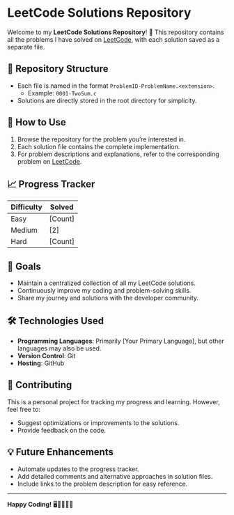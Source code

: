 # LeetCode Solutions Repository

Welcome to my **LeetCode Solutions Repository**! 🚀 This repository contains all the problems I have solved on [LeetCode](https://leetcode.com), with each solution saved as a separate file.

## 📂 Repository Structure


- Each file is named in the format `ProblemID-ProblemName.<extension>`.  
  - Example: `0001-TwoSum.c`
- Solutions are directly stored in the root directory for simplicity.

## 📝 How to Use

1. Browse the repository for the problem you’re interested in.  
2. Each solution file contains the complete implementation.  
3. For problem descriptions and explanations, refer to the corresponding problem on [LeetCode](https://leetcode.com).

## 📈 Progress Tracker

| **Difficulty** | **Solved** |
|----------------|------------|
| Easy           | [Count]    |
| Medium         | [2]        |
| Hard           | [Count]    |

## 🚀 Goals

- Maintain a centralized collection of all my LeetCode solutions.
- Continuously improve my coding and problem-solving skills.
- Share my journey and solutions with the developer community.

## 🛠️ Technologies Used

- **Programming Languages**: Primarily [Your Primary Language], but other languages may also be used.
- **Version Control**: Git
- **Hosting**: GitHub

## 🤝 Contributing

This is a personal project for tracking my progress and learning. However, feel free to:
- Suggest optimizations or improvements to the solutions.
- Provide feedback on the code.

## 💡 Future Enhancements

- Automate updates to the progress tracker.
- Add detailed comments and alternative approaches in solution files.
- Include links to the problem description for easy reference.

---

**Happy Coding!** 🖥️👨‍💻👩‍💻
